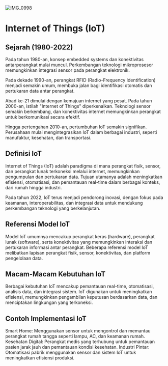 ![IMG_0998](https://github.com/zildjianvitoo/iot-pertemuan1/assets/106888051/50f7ed68-cdce-49de-8499-f283a96e4705)
# Internet of Things (IoT)

## Sejarah (1980-2022)

Pada tahun 1980-an, konsep embedded systems dan konektivitas antarperangkat mulai muncul. Perkembangan teknologi mikroprosesor memungkinkan integrasi sensor pada perangkat elektronik.

Pada dekade 1990-an, perangkat RFID (Radio-Frequency Identification) menjadi semakin umum, membuka jalan bagi identifikasi otomatis dan pertukaran data antar perangkat.

Abad ke-21 dimulai dengan kemajuan internet yang pesat. Pada tahun 2000-an, istilah "Internet of Things" diperkenalkan. Teknologi sensor semakin berkembang, dan konektivitas internet memungkinkan perangkat untuk berkomunikasi secara efektif.

Hingga pertengahan 2010-an, pertumbuhan IoT semakin signifikan. Perusahaan mulai mengintegrasikan IoT dalam berbagai industri, seperti manufaktur, kesehatan, dan transportasi.

## Definisi IoT

Internet of Things (IoT) adalah paradigma di mana perangkat fisik, sensor, dan perangkat lunak terkoneksi melalui internet, memungkinkan pengumpulan dan pertukaran data. Tujuan utamanya adalah meningkatkan efisiensi, otomatisasi, dan pemantauan real-time dalam berbagai konteks, dari rumah hingga industri.

Pada tahun 2022, IoT terus menjadi pendorong inovasi, dengan fokus pada keamanan, interoperabilitas, dan integrasi data untuk mendukung perkembangan teknologi yang berkelanjutan.

## Referensi Model IoT

Model IoT umumnya mencakup perangkat keras (hardware), perangkat lunak (software), serta konektivitas yang memungkinkan interaksi dan pertukaran informasi antar perangkat. Beberapa referensi model IoT melibatkan lapisan perangkat fisik, sensor, konektivitas, dan platform pengelolaan data.

## Macam-Macam Kebutuhan IoT

Berbagai kebutuhan IoT mencakup pemantauan real-time, otomatisasi, analisis data, dan integrasi sistem. IoT digunakan untuk meningkatkan efisiensi, memungkinkan pengambilan keputusan berdasarkan data, dan menciptakan lingkungan yang terkoneksi.

## Contoh Implementasi IoT

Smart Home: Menggunakan sensor untuk mengontrol dan memantau perangkat rumah tangga seperti lampu, AC, dan keamanan rumah.
Kesehatan Digital: Perangkat medis yang terhubung untuk pemantauan pasien jarak jauh dan pemantauan kondisi kesehatan.
Industri Pintar: Otomatisasi pabrik menggunakan sensor dan sistem IoT untuk meningkatkan efisiensi produksi.
 
